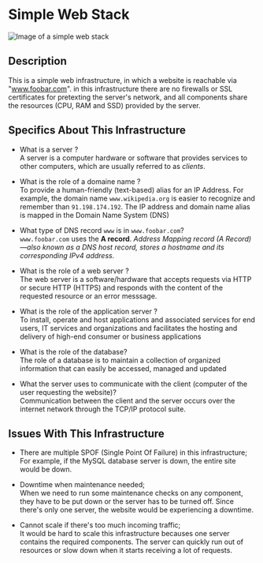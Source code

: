 # Simple Web Stack

![Image of a simple web stack](https://i.imgur.com/PdoOZ0l.png)

## Description

This is a simple web infrastructure, in which a website is reachable via "www.foobar.com". in this infrastructure there are no firewalls or SSL certificates for pretexting the server's network, and all components share the resources (CPU, RAM and SSD) provided by the server.

## Specifics About This Infrastructure

+ What is a server ?<br/>A server is a computer hardware or software that provides services to other computers, which are usually referred to as *clients*.

+ What is the role of a domaine name ?<br/>To provide a human-friendly (text-based) alias for an IP Address. For example, the domain name `www.wikipedia.org` is easier to recognize and remember than `91.198.174.192`. The IP address and domain name alias is mapped in the Domain Name System (DNS)

+ What type of DNS record `www` is in `www.foobar.com`?<br/>`www.foobar.com` uses the **A record**.
<i>Address Mapping record (A Record)—also known as a DNS host record, stores a hostname and its corresponding IPv4 address.</i>

+ What is the role of a web server ?<br/>The web server is a software/hardware that accepts requests via HTTP or secure HTTP (HTTPS) and responds with the content of the requested resource or an error messsage.

+ What is the role of the application server ?<br/>To install, operate and host applications and associated services for end users, IT services and organizations and facilitates the hosting and delivery of high-end consumer or business applications

+ What is the role of the database?<br/>The role of a database is to maintain a collection of organized information that can easily be accessed, managed and updated

+ What the server uses to communicate with the client (computer of the user requesting the website)?<br/>Communication between the client and the server occurs over the internet network through the TCP/IP protocol suite.

## Issues With This Infrastructure

+ There are multiple SPOF (Single Point Of Failure) in this infrastructure;<br/>For example, if the MySQL database server is down, the entire site would be down.

+ Downtime when maintenance needed;<br/>When we need to run some maintenance checks on any component, they have to be put down or the server has to be turned off. Since there's only one server, the website would be experiencing a downtime.

+ Cannot scale if there's too much incoming traffic;<br/>It would be hard to scale this infrastructure becauses one server contains the required components. The server can quickly run out of resources or slow down when it starts receiving a lot of requests.
